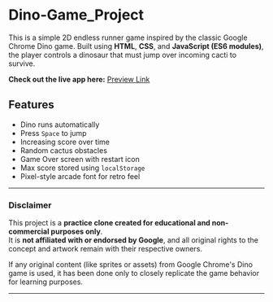 # Dino-Game_Project
This is a simple 2D endless runner game inspired by the classic Google Chrome Dino game. Built using **HTML**, **CSS**, and **JavaScript (ES6 modules)**, the player controls a dinosaur that must jump over incoming cacti to survive.

**Check out the live app here:**  [Preview Link](https://j3ghtw.csb.app/)

## Features

- Dino runs automatically
- Press `Space` to jump
- Increasing score over time
- Random cactus obstacles
- Game Over screen with restart icon
- Max score stored using `localStorage`
- Pixel-style arcade font for retro feel
---

### Disclaimer

This project is a **practice clone created for educational and non-commercial purposes only**.  
It is **not affiliated with or endorsed by Google**, and all original rights to the concept and artwork remain with their respective owners.

If any original content (like sprites or assets) from Google Chrome's Dino game is used, it has been done only to closely replicate the game behavior for learning purposes.


---
